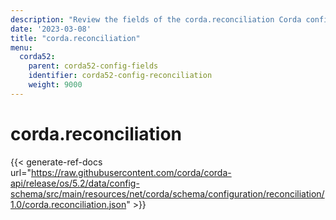 ```yaml
---
description: "Review the fields of the corda.reconciliation Corda configuration section."
date: '2023-03-08'
title: "corda.reconciliation"
menu:
  corda52:
    parent: corda52-config-fields
    identifier: corda52-config-reconciliation
    weight: 9000
---
```

# corda.reconciliation

{{< generate-ref-docs url="https://raw.githubusercontent.com/corda/corda-api/release/os/5.2/data/config-schema/src/main/resources/net/corda/schema/configuration/reconciliation/1.0/corda.reconciliation.json" >}}